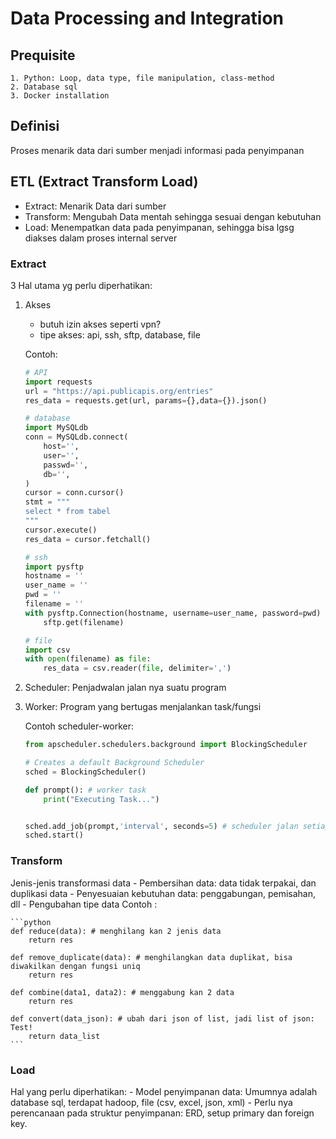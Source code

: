 # Data Processing and Integration

## Prequisite
```
1. Python: Loop, data type, file manipulation, class-method
2. Database sql
3. Docker installation
```

## Definisi
Proses menarik data dari sumber menjadi informasi pada penyimpanan

## ETL (Extract Transform Load)

- Extract: Menarik Data dari sumber
- Transform: Mengubah Data mentah sehingga sesuai dengan kebutuhan
- Load: Menempatkan data pada penyimpanan, sehingga bisa lgsg diakses dalam proses internal server

### Extract
3 Hal utama yg perlu diperhatikan:
1. Akses
    - butuh izin akses seperti vpn?
    - tipe akses: api, ssh, sftp, database, file

    Contoh:
    ```python
    # API
    import requests
    url = "https://api.publicapis.org/entries"
    res_data = requests.get(url, params={},data={}).json()

    # database
    import MySQLdb
    conn = MySQLdb.connect(
        host='',
        user='',
        passwd='',
        db='',
    )
    cursor = conn.cursor()
    stmt = """
    select * from tabel
    """
    cursor.execute()
    res_data = cursor.fetchall()

    # ssh
    import pysftp
    hostname = ''
    user_name = ''
    pwd = ''
    filename = ''
    with pysftp.Connection(hostname, username=user_name, password=pwd) as sftp:
        sftp.get(filename)

    # file
    import csv
    with open(filename) as file:
        res_data = csv.reader(file, delimiter=',')

    ```

2. Scheduler: Penjadwalan jalan nya suatu program

3. Worker: Program yang bertugas menjalankan task/fungsi

    Contoh scheduler-worker:
    ```python
    from apscheduler.schedulers.background import BlockingScheduler

    # Creates a default Background Scheduler
    sched = BlockingScheduler()

    def prompt(): # worker task
        print("Executing Task...")


    sched.add_job(prompt,'interval', seconds=5) # scheduler jalan setiap 5 detik (interval)
    sched.start()
    ```


### Transform
Jenis-jenis transformasi data 
    - Pembersihan data: data tidak terpakai, dan duplikasi data
    - Penyesuaian kebutuhan data: penggabungan, pemisahan, dll
    - Pengubahan tipe data
    Contoh :

    ```python
    def reduce(data): # menghilang kan 2 jenis data
        return res

    def remove_duplicate(data): # menghilangkan data duplikat, bisa diwakilkan dengan fungsi uniq
        return res

    def combine(data1, data2): # menggabung kan 2 data
        return res

    def convert(data_json): # ubah dari json of list, jadi list of json: Test!
        return data_list
    ```

### Load
Hal yang perlu diperhatikan:
    - Model penyimpanan data: Umumnya adalah database sql, terdapat hadoop, file (csv, excel, json, xml)
    - Perlu nya perencanaan pada struktur penyimpanan: ERD, setup primary dan foreign key.
